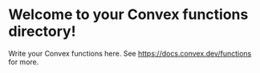 # Welcome to your Convex functions directory!

Write your Convex functions here.
See https://docs.convex.dev/functions for more.

